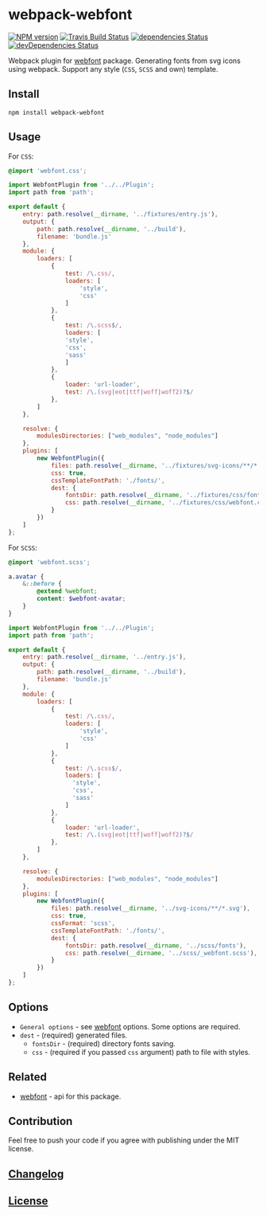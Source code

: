 # webpack-webfont

[![NPM version](
https://img.shields.io/npm/v/webpack-webfont.svg)](https://www.npmjs.org/package/webpack-webfont) 
[![Travis Build Status](https://img.shields.io/travis/itgalaxy/webpack-webfont/master.svg?label=build)](
https://travis-ci.org/itgalaxy/webpack-webfont) 
[![dependencies Status](https://david-dm.org/itgalaxy/webpack-webfont/status.svg)](
https://david-dm.org/itgalaxy/webpack-webfont) 
[![devDependencies Status](https://david-dm.org/itgalaxy/webpack-webfont/dev-status.svg)](
https://david-dm.org/itgalaxy/webpack-webfont?type=dev)

Webpack plugin for [webfont](https://github.com/itgalaxy/webfont) package. 
Generating fonts from svg icons using webpack. Support any style (`CSS`, `SCSS` and own) template.

## Install

```shell
npm install webpack-webfont
```
## Usage

For `CSS`:

```css
@import 'webfont.css';

```

```js
import WebfontPlugin from '../../Plugin';
import path from 'path';

export default {
    entry: path.resolve(__dirname, '../fixtures/entry.js'),
    output: {
        path: path.resolve(__dirname, '../build'),
        filename: 'bundle.js'
    },
    module: {
        loaders: [
            {
                test: /\.css/,
                loaders: [
                    'style',
                    'css'
                ]
            },
            {
                test: /\.scss$/,
                loaders: [
                'style',
                'css',
                'sass'
                ]
            },
            {
                loader: 'url-loader',
                test: /\.(svg|eot|ttf|woff|woff2)?$/
            },
        ]
    },

    resolve: {
        modulesDirectories: ["web_modules", "node_modules"]
    },
    plugins: [
        new WebfontPlugin({
            files: path.resolve(__dirname, '../fixtures/svg-icons/**/*.svg'),
            css: true,
            cssTemplateFontPath: './fonts/',
            dest: {
                fontsDir: path.resolve(__dirname, '../fixtures/css/fonts'),
                css: path.resolve(__dirname, '../fixtures/css/webfont.css'),
            }
        })
    ]
};
```

For `SCSS`:

```scss
@import 'webfont.scss';

a.avatar {
    &::before {
        @extend %webfont;
        content: $webfont-avatar;
    }
}
```

```js
import WebfontPlugin from '../../Plugin';
import path from 'path';

export default {
    entry: path.resolve(__dirname, '../entry.js'),
    output: {
        path: path.resolve(__dirname, '../build'),
        filename: 'bundle.js'
    },
    module: {
        loaders: [
            {
                test: /\.css/,
                loaders: [
                    'style',
                    'css'
                ]
            },
            {
                test: /\.scss$/,
                loaders: [
                  'style',
                  'css',
                  'sass'
                ]
            },
            {
                loader: 'url-loader',
                test: /\.(svg|eot|ttf|woff|woff2)?$/
            },
        ]
    },

    resolve: {
        modulesDirectories: ["web_modules", "node_modules"]
    },
    plugins: [
        new WebfontPlugin({
            files: path.resolve(__dirname, '../svg-icons/**/*.svg'),
            css: true,
            cssFormat: 'scss',
            cssTemplateFontPath: './fonts/',
            dest: {
                fontsDir: path.resolve(__dirname, '../scss/fonts'),
                css: path.resolve(__dirname, '../scss/_webfont.scss'),
            }
        })
    ]
};
```

## Options

- `General options` - see [webfont](https://github.com/itgalaxy/webfont) options. Some options are required.
- `dest` - (required) generated files.
  - `fontsDir` - (required) directory fonts saving.
  - `css` - (required if you passed `css` argument) path to file with styles.


## Related

- [webfont](https://github.com/itgalaxy/webfont) - api for this package.

## Contribution

Feel free to push your code if you agree with publishing under the MIT license.

## [Changelog](CHANGELOG.md)

## [License](LICENSE)
